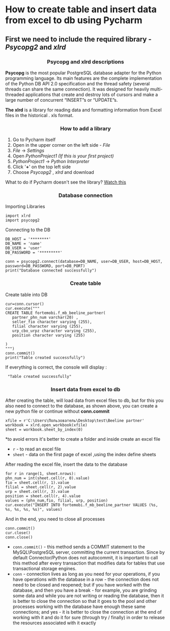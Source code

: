 How to create table and  insert data from excel to db using Pycharm
========================================

## First we need to include the required library - _Psycopg2_ and _xlrd_

 ### **<p align="center"> Psycopg and  xlrd descriptions </p>**

 **Psycopg** is the most popular PostgreSQL database adapter for the Python programming language. Its main features are the complete implementation of the Python DB API 2.0 specification and the thread safety (several threads can share the same connection). It was designed for heavily multi-threaded applications that create and destroy lots of cursors and make a large number of concurrent “INSERT”s or “UPDATE”s.
 
 **The xlrd** is a library for reading data and formatting information from Excel files in the historical . xls format.

 ### **<p align="center"> How to add a library  </p>**
 
 1. Go to Pycharm itself
 2. Open in the upper corner on the left side - _File_
 3. _File_ -> _Settings_
 4. Open _PythonProject1_ _(If this is your first project)_
 5. _PythonProject1_ ->  _Python Interpreter_
 6. Click '**+**' on the top left side 
 7. Choose _Psycopg2_ , _xlrd_ and  download

 What to do if Pycharm doesn't see the library? 
   [Watch this](https://www.youtube.com/watch?v=3SvmrzqVmXo) 
 
 ### **<p align="center"> Database connection  </p>**

 Importing Libraries
 ```
 import xlrd
 import psycopg2
 ```
 Connecting to the DB
 ```
 DB_HOST = '********'
 DB_NAME = 'name'
 DB_USER = 'user'
 DB_PASSWORD = '*********'
 ```
 ```
conn = psycopg2.connect(database=DB_NAME, user=DB_USER, host=DB_HOST, password=DB_PASSWORD, port=DB_PORT)
print("Database connected successfully")
 ```
 ### **<p align="center"> Create table  </p>**

 Create table into DB
 ```
cur=conn.cursor()
cur.execute("""
CREATE TABLE fortemobi.f_mb_beeline_partner(
    partner_phn_num varchar(20) ,
	seller_fio character varying (255),
	filial character varying (255),
	urp_cbo_urpz character varying (255),
	position character varying (255)
	
)
""")
conn.commit()
print("Table created successfully")
```

If everything is correct, the console will display :
```
 "Table created successfully" 
```

### **<p align="center"> Insert data from excel to db </p>** 

After creating the table, will load data from excel files to db, but for this you also need to connect to the database, as shown above, you can create a new python file or continue without **conn.commit**
```
xfile = r'C:\Users\Пользователь\Desktop\test\Beeline partner'
workbook = xlrd.open_workbook(xfile)
sheet = workbook.sheet_by_index(0)
```
 *to avoid errors it's better to create a folder and inside create an excel file
* `r` - to read an excel file
* `sheet` - data on the first page of excel ,using the index define sheets 


After reading the excel file, insert the data to the database

```
for r in range(1, sheet.nrows):
phn_num = int(sheet.cell(r, 0).value)
fio = sheet.cell(r, 1).value
filial = sheet.cell(r, 2).value
urp = sheet.cell(r, 3).value
position = sheet.cell(r, 4).value
values = (phn_num,fio, filial, urp, position)
cur.execute("INSERT INTO fortemobi.f_mb_beeline_partner VALUES (%s, %s, %s, %s, %s)", values)
```
And in the end, you need to close all processes
```
conn.commit()
cur.close()
conn.close()
```
* `conn.commit()` - this method sends a COMMIT statement to the MySQL\PostgreSQL  server, committing the current transaction. Since by default Connector/Python does not autocommit, it is important to call this method after every transaction that modifies data for tables that use transactional storage engines.
* `conn` - connection lives as long as you need for your operations, if you have operations with the database in a row - the connection does not need to be closed and reopened; but if you have worked with the database, and then you have a break - for example, you are grinding some data and while you are not writing or reading the database, then it is better to close the connection so that it goes to the pool and other processes working with the database have enough these same connections; and yes - it is better to close the connection at the end of working with it and do it for sure (through try / finally) in order to release the resources associated with it exactly
